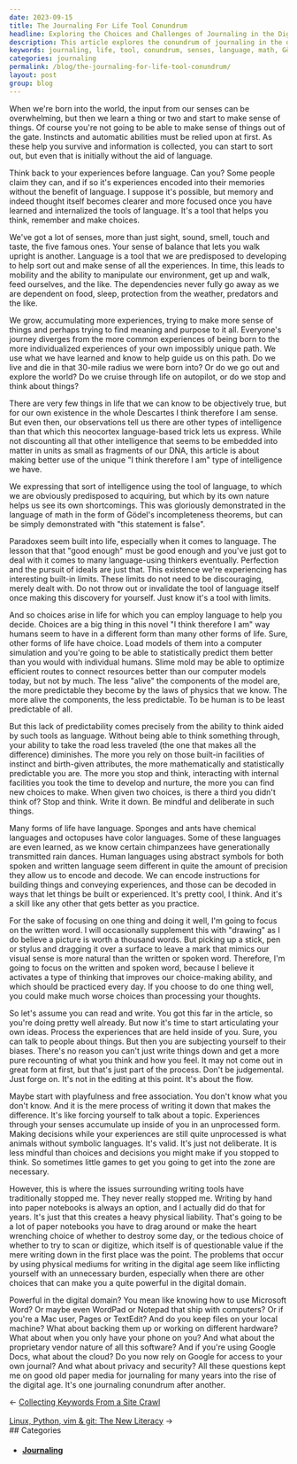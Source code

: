 ```yaml
---
date: 2023-09-15
title: The Journaling For Life Tool Conundrum
headline: Exploring the Choices and Challenges of Journaling in the Digital Age
description: This article explores the conundrum of journaling in the digital age. From the physical liability of paper notebooks to the security and privacy concerns of cloud-based tools, this article examines the pros and cons of various journaling tools and sets the state for following articles on journaling in one textfile in vim for life.
keywords: journaling, life, tool, conundrum, senses, language, math, Gödel's incompleteness theorems, paradoxes, choices, intelligence, neocortex, instincts, mobility, purpose, meaning, Descartes, predictability, slime mold, computer simulation, physics, humans, individuality, perfection, ideals, limits, mindfulness, written word, drawing, stick, pen, stylus, rain dances, abstract symbols, instructions, building, experiences, chimps, free association
categories: journaling
permalink: /blog/the-journaling-for-life-tool-conundrum/
layout: post
group: blog
---
```



When we're born into the world, the input from our senses can be overwhelming,
but then we learn a thing or two and start to make sense of things. Of course
you're not going to be able to make sense of things out of the gate. Instincts
and automatic abilities must be relied upon at first. As these help you survive
and information is collected, you can start to sort out, but even that is
initially without the aid of language. 

Think back to your experiences before language. Can you? Some people claim they
can, and if so it's experiences encoded into their memories without the benefit
of language. I suppose it's possible, but memory and indeed thought itself
becomes clearer and more focused once you have learned and internalized the
tools of language. It's a tool that helps you think, remember and make choices.

We've got a lot of senses, more than just sight, sound, smell, touch and taste,
the five famous ones. Your sense of balance that lets you walk upright is
another. Language is a tool that we are predisposed to developing to help sort
out and make sense of all the experiences. In time, this leads to mobility and
the ability to manipulate our environment, get up and walk, feed ourselves, and
the like. The dependencies never fully go away as we are dependent on food,
sleep, protection from the weather, predators and the like.

We grow, accumulating more experiences, trying to make more sense of things and
perhaps trying to find meaning and purpose to it all. Everyone's journey
diverges from the more common experiences of being born to the more
individualized experiences of your own impossibly unique path. We use what we
have learned and know to help guide us on this path. Do we live and die in that
30-mile radius we were born into? Or do we go out and explore the world? Do we
cruise through life on autopilot, or do we stop and think about things?

There are very few things in life that we can know to be objectively true, but
for our own existence in the whole Descartes I think therefore I am sense. But
even then, our observations tell us there are other types of intelligence than
that which this neocortex language-based trick lets us express. While not
discounting all that other intelligence that seems to be embedded into matter
in units as small as fragments of our DNA, this article is about making better
use of the unique "I think therefore I am" type of intelligence we have.

We expressing that sort of intelligence using the tool of language, to which we
are obviously predisposed to acquiring, but which by its own nature helps us
see its own shortcomings. This was gloriously demonstrated in the language of
math in the form of Gödel's incompleteness theorems, but can be simply
demonstrated with "this statement is false". 

Paradoxes seem built into life, especially when it comes to language. The
lesson that that "good enough" must be good enough and you've just got to deal
with it comes to many language-using thinkers eventually. Perfection and the
pursuit of ideals are just that. This existence we're experiencing has
interesting built-in limits. These limits do not need to be discouraging,
merely dealt with. Do not throw out or invalidate the tool of language itself
once making this discovery for yourself. Just know it's a tool with limits.

And so choices arise in life for which you can employ language to help you
decide. Choices are a big thing in this novel "I think therefore I am" way
humans seem to have in a different form than many other forms of life. Sure,
other forms of life have choice. Load models of them into a computer simulation
and you're going to be able to statistically predict them better than you would
with individual humans. Slime mold may be able to optimize efficient routes to
connect resources better than our computer models today, but not by much. The
less "alive" the components of the model are, the more predictable they become
by the laws of physics that we know. The more alive the components, the less
predictable. To be human is to be least predictable of all.

But this lack of predictability comes precisely from the ability to think aided
by such tools as language. Without being able to think something through, your
ability to take the road less traveled (the one that makes all the difference)
diminishes. The more you rely on those built-in facilities of instinct and
birth-given attributes, the more mathematically and statistically predictable
you are. The more you stop and think, interacting with internal facilities you
took the time to develop and nurture, the more you can find new choices to
make. When given two choices, is there a third you didn't think of? Stop and
think. Write it down. Be mindful and deliberate in such things.

Many forms of life have language. Sponges and ants have chemical languages and
octopuses have color languages. Some of these languages are even learned, as we
know certain chimpanzees have generationally transmitted rain dances. Human
languages using abstract symbols for both spoken and written language seem
different in quite the amount of precision they allow us to encode and decode.
We can encode instructions for building things and conveying experiences, and
those can be decoded in ways that let things be built or experienced. It's
pretty cool, I think. And it's a skill like any other that gets better as you
practice.

For the sake of focusing on one thing and doing it well, I'm going to focus on
the written word. I will occasionally supplement this with "drawing" as I do
believe a picture is worth a thousand words. But picking up a stick, pen or
stylus and dragging it over a surface to leave a mark that mimics our visual
sense is more natural than the written or spoken word. Therefore, I'm going to
focus on the written and spoken word, because I believe it activates a type of
thinking that improves our choice-making ability, and which should be practiced
every day. If you choose to do one thing well, you could make much worse
choices than processing your thoughts.

So let's assume you can read and write. You got this far in the article, so
you're doing pretty well already. But now it's time to start articulating your
own ideas. Process the experiences that are held inside of you. Sure, you can
talk to people about things. But then you are subjecting yourself to their
biases. There's no reason you can't just write things down and get a more pure
recounting of what you think and how you feel. It may not come out in great
form at first, but that's just part of the process. Don't be judgemental. Just
forge on. It's not in the editing at this point. It's about the flow.

Maybe start with playfulness and free association. You don't know what you
don't know. And it is the mere process of writing it down that makes the
difference. It's like forcing yourself to talk about a topic. Experiences
through your senses accumulate up inside of you in an unprocessed form. Making
decisions while your experiences are still quite unprocessed is what animals
without symbolic languages. It's valid. It's just not deliberate. It is less
mindful than choices and decisions you might make if you stopped to think. So
sometimes little games to get you going to get into the zone are necessary.

However, this is where the issues surrounding writing tools have traditionally
stopped me. They never really stopped me. Writing by hand into paper notebooks
is always an option, and I actually did do that for years. It's just that this
creates a heavy physical liability. That's going to be a lot of paper notebooks
you have to drag around or make the heart wrenching choice of whether to
destroy some day, or the tedious choice of whether to try to scan or digitize,
which itself is of questionable value if the mere writing down in the first
place was the point. The problems that occur by using physical mediums for
writing in the digital age seem like inflicting yourself with an unnecessary
burden, especially when there are other choices that can make you a quite
powerful in the digital domain.

Powerful in the digital domain? You mean like knowing how to use Microsoft
Word? Or maybe even WordPad or Notepad that ship with computers? Or if you're a
Mac user, Pages or TextEdit? And do you keep files on your local machine? What
about backing them up or working on different hardware? What about when you
only have your phone on you? And what about the proprietary vendor nature of
all this software? And if you're using Google Docs, what about the cloud? Do
you now rely on Google for access to your own journal? And what about privacy
and security? All these questions kept me on good old paper media for
journaling for many years into the rise of the digital age. It's one journaling
conundrum after another.






















<div class="arrow-links"><div class="post-nav-prev"><span class="arrow">&larr;&nbsp;</span><a href="/blog/collecting-keywords-from-a-site-crawl/">Collecting Keywords From a Site Crawl</a></div> &nbsp; <div class="post-nav-next"><a href="/blog/linux-python-vim-git-the-new-literacy/">Linux, Python, vim & git: The New Literacy</a><span class="arrow">&nbsp;&rarr;</span></div></div>
## Categories

<ul>
<li><h4><a href='/journaling/'>Journaling</a></h4></li></ul>